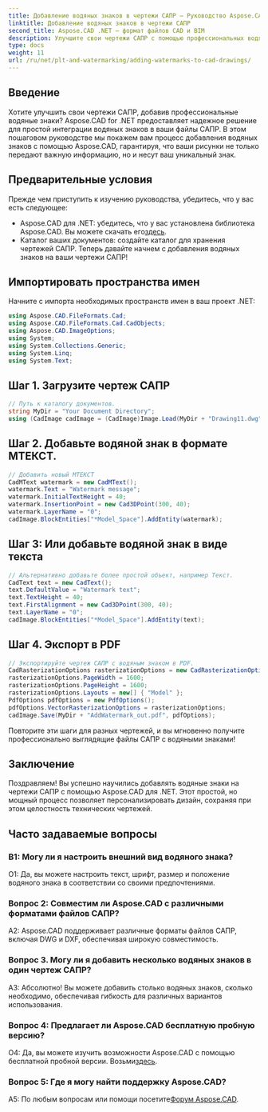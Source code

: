 ```yaml
---
title: Добавление водяных знаков в чертежи САПР — Руководство Aspose.CAD
linktitle: Добавление водяных знаков в чертежи САПР
second_title: Aspose.CAD .NET — формат файлов CAD и BIM
description: Улучшите свои чертежи САПР с помощью профессиональных водяных знаков с помощью Aspose.CAD для .NET. Следуйте нашему пошаговому руководству для создания персонализированного и привлекательного дизайна.
type: docs
weight: 11
url: /ru/net/plt-and-watermarking/adding-watermarks-to-cad-drawings/
---
```

## Введение

Хотите улучшить свои чертежи САПР, добавив профессиональные водяные знаки? Aspose.CAD for .NET предоставляет надежное решение для простой интеграции водяных знаков в ваши файлы САПР. В этом пошаговом руководстве мы покажем вам процесс добавления водяных знаков с помощью Aspose.CAD, гарантируя, что ваши рисунки не только передают важную информацию, но и несут ваш уникальный знак.

## Предварительные условия

Прежде чем приступить к изучению руководства, убедитесь, что у вас есть следующее:
-  Aspose.CAD для .NET: убедитесь, что у вас установлена библиотека Aspose.CAD. Вы можете скачать его[здесь](https://releases.aspose.com/cad/net/).
- Каталог ваших документов: создайте каталог для хранения чертежей САПР.
Теперь давайте начнем с добавления водяных знаков на ваши чертежи САПР!

## Импортировать пространства имен

Начните с импорта необходимых пространств имен в ваш проект .NET:

```csharp
using Aspose.CAD.FileFormats.Cad;
using Aspose.CAD.FileFormats.Cad.CadObjects;
using Aspose.CAD.ImageOptions;
using System;
using System.Collections.Generic;
using System.Linq;
using System.Text;
```

## Шаг 1. Загрузите чертеж САПР

```csharp
// Путь к каталогу документов.
string MyDir = "Your Document Directory";
using (CadImage cadImage = (CadImage)Image.Load(MyDir + "Drawing11.dwg")) {
```

## Шаг 2. Добавьте водяной знак в формате МТЕКСТ.

```csharp
// Добавить новый МТЕКСТ
CadMText watermark = new CadMText();
watermark.Text = "Watermark message";
watermark.InitialTextHeight = 40;
watermark.InsertionPoint = new Cad3DPoint(300, 40);
watermark.LayerName = "0";
cadImage.BlockEntities["*Model_Space"].AddEntity(watermark);
```

## Шаг 3: Или добавьте водяной знак в виде текста

```csharp
// Альтернативно добавьте более простой объект, например Текст.
CadText text = new CadText();
text.DefaultValue = "Watermark text";
text.TextHeight = 40;
text.FirstAlignment = new Cad3DPoint(300, 40);
text.LayerName = "0";
cadImage.BlockEntities["*Model_Space"].AddEntity(text);
```

## Шаг 4. Экспорт в PDF

```csharp
// Экспортируйте чертеж САПР с водяным знаком в PDF.
CadRasterizationOptions rasterizationOptions = new CadRasterizationOptions();
rasterizationOptions.PageWidth = 1600;
rasterizationOptions.PageHeight = 1600;
rasterizationOptions.Layouts = new[] { "Model" };
PdfOptions pdfOptions = new PdfOptions();
pdfOptions.VectorRasterizationOptions = rasterizationOptions;
cadImage.Save(MyDir + "AddWatermark_out.pdf", pdfOptions);
```

Повторите эти шаги для разных чертежей, и вы мгновенно получите профессионально выглядящие файлы САПР с водяными знаками!

## Заключение

Поздравляем! Вы успешно научились добавлять водяные знаки на чертежи САПР с помощью Aspose.CAD для .NET. Этот простой, но мощный процесс позволяет персонализировать дизайн, сохраняя при этом целостность технических чертежей.

## Часто задаваемые вопросы

### В1: Могу ли я настроить внешний вид водяного знака?

О1: Да, вы можете настроить текст, шрифт, размер и положение водяного знака в соответствии со своими предпочтениями.

### Вопрос 2: Совместим ли Aspose.CAD с различными форматами файлов САПР?

A2: Aspose.CAD поддерживает различные форматы файлов САПР, включая DWG и DXF, обеспечивая широкую совместимость.

### Вопрос 3. Могу ли я добавить несколько водяных знаков в один чертеж САПР?

А3: Абсолютно! Вы можете добавить столько водяных знаков, сколько необходимо, обеспечивая гибкость для различных вариантов использования.

### Вопрос 4: Предлагает ли Aspose.CAD бесплатную пробную версию?

О4: Да, вы можете изучить возможности Aspose.CAD с помощью бесплатной пробной версии. Возьми[здесь](https://releases.aspose.com/).

### Вопрос 5: Где я могу найти поддержку Aspose.CAD?

 A5: По любым вопросам или помощи посетите[Форум Aspose.CAD](https://forum.aspose.com/c/cad/19).